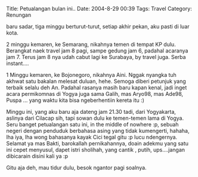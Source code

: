 Title: Petualangan bulan ini..
Date: 2004-8-29 00:39
Tags: Travel
Category: Renungan

baru sadar, tiga minggu berturut-turut, setiap akhir pekan, aku pasti di luar kota.

2 minggu kemaren, ke Semarang, nikahnya temen di tempat KP dulu. Berangkat naek travel jam 8 pagi, sampe gedung jam 6, padahal acaranya jam 7. Terus jam 8 nya udah cabut lagi ke Surabaya, by travel juga. Serba instant....

1 Minggu kemaren, ke Bojonegoro, nikahnya Aini. Nggak nyangka tuh akhwat satu bakalan melesat duluan, hehe. Semoga diberi petunjuk yang terbaik selalu deh An. Padahal rasanya masih baru kapan kenal, jadi inget acara permikomnas di Yogya juga sama Galih, mas Aryo98, mas Ade98, Puspa ... yang waktu kita bisa ngeberhentiin kereta itu :)

Minggu ini, yang aku baru aja dateng jam 21.30 tadi, dari Yogyakarta, aslinya dari Cilacap sih, tapi sowan dulu ke temen-temen lama di Yogya. Seru banget petualangan satu ini, in the middle of nowhere :p, sebuah negeri dengan penduduk berbahasa asing yang tidak kumengerti, hahaha, lha iya, lha wong bahasanya kayak Cici tegal gitu :p lucu ndengernya. Selamat ya mas Bakti, barokallah pernikahannya, doain adekmu yang satu ini cepet menyusul, dapet istri sholihah, yang cantik , putih, ups....jangan dibicarain disini kali ya :p


Gitu aja deh, mau tidur dulu, besok ngantor pagi soalnya.


